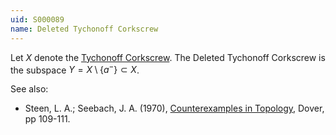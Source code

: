 ```yaml
---
uid: S000089
name: Deleted Tychonoff Corkscrew
---
```

Let $X$ denote the [Tychonoff Corkscrew](/brubeck/spaces/tychonoff-corkscrew/). The Deleted Tychonoff Corkscrew is the subspace $Y = X \setminus \{a^-\} \subset X$.

See also:

* Steen, L. A.; Seebach, J. A. (1970), [Counterexamples in Topology](http://books.google.com/books/about/Counterexamples_in_Topology.html?id=DkEuGkOtSrUC), Dover, pp 109-111.

